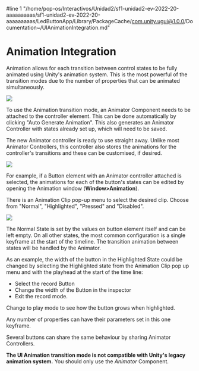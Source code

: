 #line 1 "/home/pop-os/Interactivos/Unidad2/sf1-unidad2-ev-2022-20-aaaaaaaaas/sf1-unidad2-ev-2022-20-aaaaaaaaas/LedButtonApp/Library/PackageCache/com.unity.ugui@1.0.0/Documentation~/UIAnimationIntegration.md"
# Animation Integration

Animation allows for each transition between control states to be fully animated using Unity's animation system.  This is the most powerful of the transition modes due to the number of properties that can be animated simultaneously.

![](images/GUI_ButtonInspectorAnimation.png)

To use the Animation transition mode, an Animator Component needs to be attached to the controller element. This can be done automatically by clicking "Auto Generate Animation".  This also generates an Animator Controller with states already set up, which will need to be saved.

The new Animator controller is ready to use straight away. Unlike most Animator Controllers, this controller also stores the animations for the controller's transitions and these can be customised, if desired.

![](images/GUI_ButtonAnimator.png)

For example, if a Button element with an Animator controller attached is selected, the animations for each of the button's states can be edited by opening the Animation window (**Window&gt;Animation**).

There is an Animation Clip pop-up menu to select the desired clip. Choose from "Normal", "Highlighted", "Pressed" and "Disabled".

![](images/GUI_ButtonAnimationWindow.png)

The Normal State is set by the values on button element itself and can be left empty. On all other states, the most common configuration is a single keyframe at the start of the timeline. The transition animation between states will be handled by the Animator.

As an example, the width of the button in the Highlighted State could be changed by selecting the Highlighted state from the Animation Clip pop up menu and with the playhead at the start of the time line:

* Select the record Button
* Change the width of the Button in the inspector
* Exit the record mode.

Change to play mode to see how the button grows when highlighted.

Any number of properties can have their parameters set in this one keyframe.

Several buttons can share the same behaviour by sharing Animator Controllers.

**The UI Animation transition mode is not compatible with Unity's legacy animation system.** You should only use the *Animator* Component.
